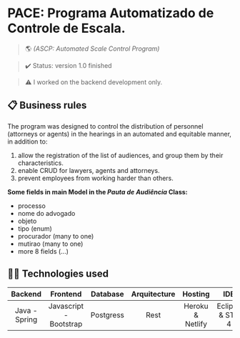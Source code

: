 # PACE: Programa Automatizado de Controle de Escala.
> 🌎 _(ASCP: Automated Scale Control Program)_

> ✔️ Status: version 1.0 finished

> ⚠️ I worked on the backend development only.

## 📋 Business rules

The program was designed to control the distribution of personnel (attorneys or agents) in the hearings in an automated and equitable manner, in addition to:
1. allow the registration of the list of audiences, and group them by their characteristics.
2. enable CRUD for lawyers, agents and attorneys.
3. prevent employees from working harder than others.

**Some fields in main Model in the _Pauta de Audiência_ Class:**
* processo
* nome do advogado
* objeto
* tipo (enum)
* procurador (many to one)
* mutirao (many to one)
* more 8 fields (...)

## 👨‍💻 Technologies used

   Backend    |        Frontend        |  Database | Arquitecture |     Hosting      |       IDE       |
:------------:|:----------------------:|:---------:|:------------:|:----------------:|:---------------:|
Java - Spring | Javascript - Bootstrap | Postgress |     Rest     | Heroku & Netlify | Eclipse & STS 4 |


